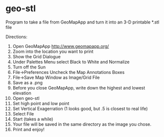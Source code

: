 geo-stl
=======

Program to take a file from GeoMapApp and turn it into an 3-D printable *.stl file

Directions: 
 1. Open GeoMapApp http://www.geomapapp.org/
 2. Zoom into the location you want to print
 3. Show the Grid Dialogue
 4. Under Palettes Menu select Black to White and Normalize
 5. Turn off the Sun
 6. File->Preferences Uncheck the Map Annotations Boxes
 7. File->Save Map Window as Image/Grid File
 8. Save as a .png
 9. Before you close GeoMapApp, write down the highest and lowest elevation
 10. Open geo-stl
 11. Set high point and low point
 12. Set Vertical Exagerration (1 looks good, but .5 is closest to real life)
 13. Select File
 14. Start (takes a while)
 15. Your file will be saved in the same directory as the image you chose. 
 16. Print and enjoy!
